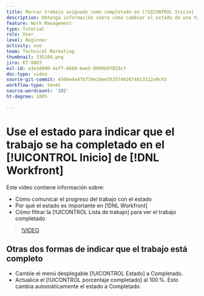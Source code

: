 ```yaml
---
title: Marcar trabajo asignado como completado en [!UICONTROL Inicio]
description: Obtenga información sobre cómo cambiar el estado de una tarea o problema asignado para indicar que se ha completado mediante la [!UICONTROL Lista de trabajo]. A continuación, filtre la lista para ver solo el trabajo completado.
feature: Work Management
type: Tutorial
role: User
level: Beginner
activity: use
team: Technical Marketing
thumbnail: 335104.png
jira: KT-8803
exl-id: e3e1d890-4af7-4688-bee5-0099b97829cf
doc-type: video
source-git-commit: 4568e4e47b719e2dee35357d42674613112a9c43
workflow-type: tm+mt
source-wordcount: '102'
ht-degree: 100%

---
```


# Use el estado para indicar que el trabajo se ha completado en el [!UICONTROL Inicio] de [!DNL Workfront]

Este vídeo contiene información sobre:

* Cómo comunicar el progreso del trabajo con el estado
* Por qué el estado es importante en [!DNL  Workfront]
* Cómo filtrar la [!UICONTROL Lista de trabajo] para ver el trabajo completado

>[!VIDEO](https://video.tv.adobe.com/v/335104/?quality=12&learn=on&enablevpops)


## Otras dos formas de indicar que el trabajo está completo

* Cambie el menú desplegable [!UICONTROL Estado] a Completado.
* Actualice el [!UICONTROL porcentaje completado] al 100 %. Esto cambia automáticamente el estado a Completado.

<!--
learn more URLs
-->
